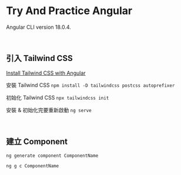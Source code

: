 # Try And Practice Angular

Angular CLI version 18.0.4.

<br />

## 引入 Tailwind CSS

[Install Tailwind CSS with Angular](https://tailwindcss.com/docs/guides/angular)

安裝 Tailwind CSS `npm install -D tailwindcss postcss autoprefixer`

初始化 Tailwind CSS `npx tailwindcss init`

安裝 & 初始化完要重新啟動 `ng serve`

<br />

## 建立 Component

`ng generate component ComponentName`

`ng g c ComponentName`
